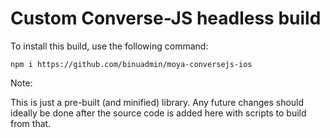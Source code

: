 # Custom Converse-JS headless build

To install this build, use the following command:

`npm i https://github.com/binuadmin/moya-conversejs-ios`


Note:

This is just a pre-built (and minified) library. Any future changes should ideally be done after the source code is added here with scripts to build from that.

